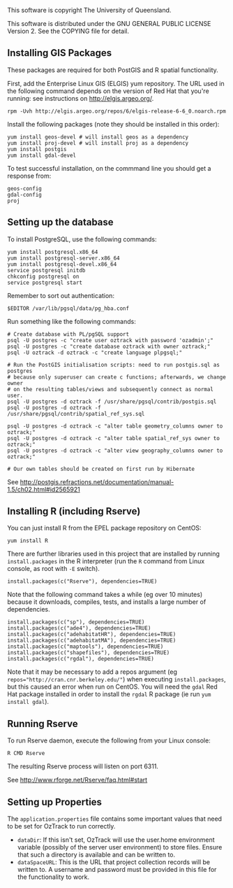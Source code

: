 This software is copyright The University of Queensland.

This software is distributed under the GNU GENERAL PUBLIC LICENSE Version 2. See the COPYING file for detail.

Installing GIS Packages
--------------------------------------------------------------------------------

These packages are required for both PostGIS and R spatial functionality.

First, add the Enterprise Linux GIS (ELGIS) yum repository. The URL used in the
following command depends on the version of Red Hat that you're running: see
instructions on http://elgis.argeo.org/.

    rpm -Uvh http://elgis.argeo.org/repos/6/elgis-release-6-6_0.noarch.rpm

Install the following packages (note they should be installed in this order):

    yum install geos-devel # will install geos as a dependency
    yum install proj-devel # will install proj as a dependency
    yum install postgis
    yum install gdal-devel
 
To test successful installation, on the commmand line you should get a response from:

    geos-config
    gdal-config
    proj

Setting up the database
--------------------------------------------------------------------------------

To install PostgreSQL, use the following commands:

    yum install postgresql.x86_64
    yum install postgresql-server.x86_64
    yum install postgresql-devel.x86_64
    service postgresql initdb
    chkconfig postgresql on
    service postgresql start

Remember to sort out authentication:

    $EDITOR /var/lib/pgsql/data/pg_hba.conf

Run something like the following commands:

    # Create database with PL/pgSQL support
    psql -U postgres -c "create user oztrack with password 'ozadmin';"
    psql -U postgres -c "create database oztrack with owner oztrack;"
    psql -U oztrack -d oztrack -c "create language plpgsql;"

    # Run the PostGIS initialisation scripts: need to run postgis.sql as postgres
    # because only superuser can create c functions; afterwards, we change owner
    # on the resulting tables/views and subsequently connect as normal user.
    psql -U postgres -d oztrack -f /usr/share/pgsql/contrib/postgis.sql
    psql -U postgres -d oztrack -f /usr/share/pgsql/contrib/spatial_ref_sys.sql

    psql -U postgres -d oztrack -c "alter table geometry_columns owner to oztrack;"
    psql -U postgres -d oztrack -c "alter table spatial_ref_sys owner to oztrack;"
    psql -U postgres -d oztrack -c "alter view geography_columns owner to oztrack;"

    # Our own tables should be created on first run by Hibernate

See http://postgis.refractions.net/documentation/manual-1.5/ch02.html#id2565921

Installing R (including Rserve)
--------------------------------------------------------------------------------
You can just install R from the EPEL package repository on CentOS:

    yum install R

There are further libraries used in this project that are installed by running
`install.packages` in the R interpreter (run the `R` command from Linux console, as root with `-E` switch).

    install.packages(c("Rserve"), dependencies=TRUE)

Note that the following command takes a while (eg over 10 minutes) because it
downloads, compiles, tests, and installs a large number of dependencies.

    install.packages(c("sp"), dependencies=TRUE)
    install.packages(c("ade4"), dependencies=TRUE)
    install.packages(c("adehabitatHR"), dependencies=TRUE)
    install.packages(c("adehabitatMA"), dependencies=TRUE)
    install.packages(c("maptools"), dependencies=TRUE)
    install.packages(c("shapefiles"), dependencies=TRUE)
    install.packages(c("rgdal"), dependencies=TRUE)
 
Note that it may be necessary to add a repos argument (eg `repos="http://cran.cnr.berkeley.edu/"`)
when executing `install.packages`, but this caused an error when run on CentOS.
You will need the `gdal` Red Hat package installed in order to install the
`rgdal` R package (ie run `yum install gdal`).

Running Rserve
--------------------------------------------------------------------------------
To run Rserve daemon, execute the following from your Linux console:

    R CMD Rserve

The resulting Rserve process will listen on port 6311.

See http://www.rforge.net/Rserve/faq.html#start

Setting up Properties
--------------------------------------------------------------------------------
The `application.properties` file contains some important values that need to be
set for OzTrack to run correctly.

* `dataDir`: If this isn't set, OzTrack will use the user.home environment variable
  (possibly of the server user environment) to store files. Ensure that such a
  directory is available and can be written to.
* `dataSpaceURL`: This is the URL that project collection records will be written
  to. A username and password must be provided in this file for the functionality
  to work.
